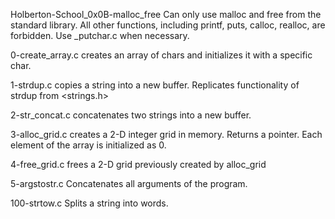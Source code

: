 Holberton-School_0x0B-malloc_free
Can only use malloc and free from the standard library. All other functions, including printf, puts, calloc, realloc, are forbidden. Use _putchar.c when necessary.

0-create_array.c creates an array of chars and initializes it with a specific char.

1-strdup.c copies a string into a new buffer. Replicates functionality of strdup from <strings.h>

2-str_concat.c concatenates two strings into a new buffer.

3-alloc_grid.c creates a 2-D integer grid in memory. Returns a pointer. Each element of the array is initialized as 0.

4-free_grid.c frees a 2-D grid previously created by alloc_grid

5-argstostr.c Concatenates all arguments of the program.

100-strtow.c Splits a string into words.
